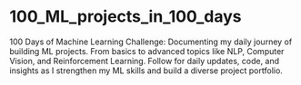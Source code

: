 # 100_ML_projects_in_100_days
100 Days of Machine Learning Challenge: Documenting my daily journey of building ML projects. From basics to advanced topics like NLP, Computer Vision, and Reinforcement Learning. Follow for daily updates, code, and insights as I strengthen my ML skills and build a diverse project portfolio.
